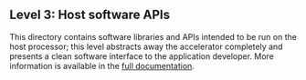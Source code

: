 ## Level 3: Host software APIs

This directory contains software libraries and APIs intended to be run on the host processor; this level abstracts away the accelerator completely and presents a clean software interface to the application developer. More information is available in the [full documentation](https://docs.xilinx.com/r/2022.2-English/Vitis_Libraries/quantitative_finance/index.html).
